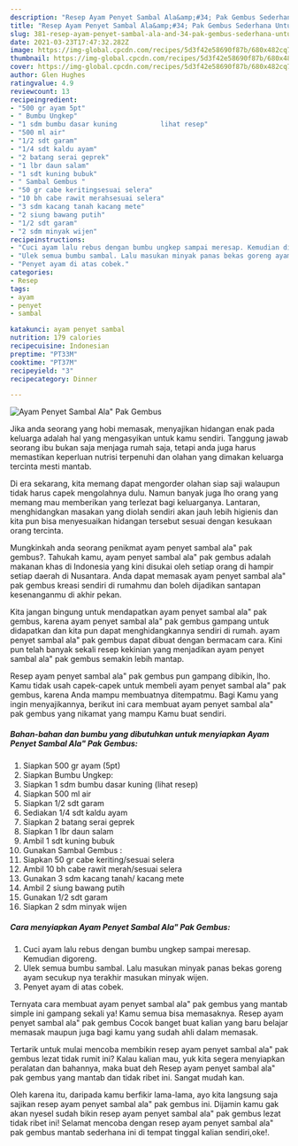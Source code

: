 ```yaml
---
description: "Resep Ayam Penyet Sambal Ala&amp;#34; Pak Gembus Sederhana Untuk Jualan"
title: "Resep Ayam Penyet Sambal Ala&amp;#34; Pak Gembus Sederhana Untuk Jualan"
slug: 381-resep-ayam-penyet-sambal-ala-and-34-pak-gembus-sederhana-untuk-jualan
date: 2021-03-23T17:47:32.282Z
image: https://img-global.cpcdn.com/recipes/5d3f42e58690f87b/680x482cq70/ayam-penyet-sambal-ala-pak-gembus-foto-resep-utama.jpg
thumbnail: https://img-global.cpcdn.com/recipes/5d3f42e58690f87b/680x482cq70/ayam-penyet-sambal-ala-pak-gembus-foto-resep-utama.jpg
cover: https://img-global.cpcdn.com/recipes/5d3f42e58690f87b/680x482cq70/ayam-penyet-sambal-ala-pak-gembus-foto-resep-utama.jpg
author: Glen Hughes
ratingvalue: 4.9
reviewcount: 13
recipeingredient:
- "500 gr ayam 5pt"
- " Bumbu Ungkep"
- "1 sdm bumbu dasar kuning           lihat resep"
- "500 ml air"
- "1/2 sdt garam"
- "1/4 sdt kaldu ayam"
- "2 batang serai geprek"
- "1 lbr daun salam"
- "1 sdt kuning bubuk"
- " Sambal Gembus "
- "50 gr cabe keritingsesuai selera"
- "10 bh cabe rawit merahsesuai selera"
- "3 sdm kacang tanah kacang mete"
- "2 siung bawang putih"
- "1/2 sdt garam"
- "2 sdm minyak wijen"
recipeinstructions:
- "Cuci ayam lalu rebus dengan bumbu ungkep sampai meresap. Kemudian digoreng."
- "Ulek semua bumbu sambal. Lalu masukan minyak panas bekas goreng ayam secukup nya terakhir masukan minyak wijen."
- "Penyet ayam di atas cobek."
categories:
- Resep
tags:
- ayam
- penyet
- sambal

katakunci: ayam penyet sambal 
nutrition: 179 calories
recipecuisine: Indonesian
preptime: "PT33M"
cooktime: "PT37M"
recipeyield: "3"
recipecategory: Dinner

---
```



![Ayam Penyet Sambal Ala&#34; Pak Gembus](https://img-global.cpcdn.com/recipes/5d3f42e58690f87b/680x482cq70/ayam-penyet-sambal-ala-pak-gembus-foto-resep-utama.jpg)

Jika anda seorang yang hobi memasak, menyajikan hidangan enak pada keluarga adalah hal yang mengasyikan untuk kamu sendiri. Tanggung jawab seorang ibu bukan saja menjaga rumah saja, tetapi anda juga harus memastikan keperluan nutrisi terpenuhi dan olahan yang dimakan keluarga tercinta mesti mantab.

Di era  sekarang, kita memang dapat mengorder olahan siap saji walaupun tidak harus capek mengolahnya dulu. Namun banyak juga lho orang yang memang mau memberikan yang terlezat bagi keluarganya. Lantaran, menghidangkan masakan yang diolah sendiri akan jauh lebih higienis dan kita pun bisa menyesuaikan hidangan tersebut sesuai dengan kesukaan orang tercinta. 



Mungkinkah anda seorang penikmat ayam penyet sambal ala&#34; pak gembus?. Tahukah kamu, ayam penyet sambal ala&#34; pak gembus adalah makanan khas di Indonesia yang kini disukai oleh setiap orang di hampir setiap daerah di Nusantara. Anda dapat memasak ayam penyet sambal ala&#34; pak gembus kreasi sendiri di rumahmu dan boleh dijadikan santapan kesenanganmu di akhir pekan.

Kita jangan bingung untuk mendapatkan ayam penyet sambal ala&#34; pak gembus, karena ayam penyet sambal ala&#34; pak gembus gampang untuk didapatkan dan kita pun dapat menghidangkannya sendiri di rumah. ayam penyet sambal ala&#34; pak gembus dapat dibuat dengan bermacam cara. Kini pun telah banyak sekali resep kekinian yang menjadikan ayam penyet sambal ala&#34; pak gembus semakin lebih mantap.

Resep ayam penyet sambal ala&#34; pak gembus pun gampang dibikin, lho. Kamu tidak usah capek-capek untuk membeli ayam penyet sambal ala&#34; pak gembus, karena Anda mampu membuatnya ditempatmu. Bagi Kamu yang ingin menyajikannya, berikut ini cara membuat ayam penyet sambal ala&#34; pak gembus yang nikamat yang mampu Kamu buat sendiri.

<!--inarticleads1-->

##### Bahan-bahan dan bumbu yang dibutuhkan untuk menyiapkan Ayam Penyet Sambal Ala&#34; Pak Gembus:

1. Siapkan 500 gr ayam (5pt)
1. Siapkan  Bumbu Ungkep:
1. Siapkan 1 sdm bumbu dasar kuning           (lihat resep)
1. Siapkan 500 ml air
1. Siapkan 1/2 sdt garam
1. Sediakan 1/4 sdt kaldu ayam
1. Siapkan 2 batang serai geprek
1. Siapkan 1 lbr daun salam
1. Ambil 1 sdt kuning bubuk
1. Gunakan  Sambal Gembus :
1. Siapkan 50 gr cabe keriting/sesuai selera
1. Ambil 10 bh cabe rawit merah/sesuai selera
1. Gunakan 3 sdm kacang tanah/ kacang mete
1. Ambil 2 siung bawang putih
1. Gunakan 1/2 sdt garam
1. Siapkan 2 sdm minyak wijen




<!--inarticleads2-->

##### Cara menyiapkan Ayam Penyet Sambal Ala&#34; Pak Gembus:

1. Cuci ayam lalu rebus dengan bumbu ungkep sampai meresap. Kemudian digoreng.
1. Ulek semua bumbu sambal. Lalu masukan minyak panas bekas goreng ayam secukup nya terakhir masukan minyak wijen.
1. Penyet ayam di atas cobek.




Ternyata cara membuat ayam penyet sambal ala&#34; pak gembus yang mantab simple ini gampang sekali ya! Kamu semua bisa memasaknya. Resep ayam penyet sambal ala&#34; pak gembus Cocok banget buat kalian yang baru belajar memasak maupun juga bagi kamu yang sudah ahli dalam memasak.

Tertarik untuk mulai mencoba membikin resep ayam penyet sambal ala&#34; pak gembus lezat tidak rumit ini? Kalau kalian mau, yuk kita segera menyiapkan peralatan dan bahannya, maka buat deh Resep ayam penyet sambal ala&#34; pak gembus yang mantab dan tidak ribet ini. Sangat mudah kan. 

Oleh karena itu, daripada kamu berfikir lama-lama, ayo kita langsung saja sajikan resep ayam penyet sambal ala&#34; pak gembus ini. Dijamin kamu gak akan nyesel sudah bikin resep ayam penyet sambal ala&#34; pak gembus lezat tidak ribet ini! Selamat mencoba dengan resep ayam penyet sambal ala&#34; pak gembus mantab sederhana ini di tempat tinggal kalian sendiri,oke!.

